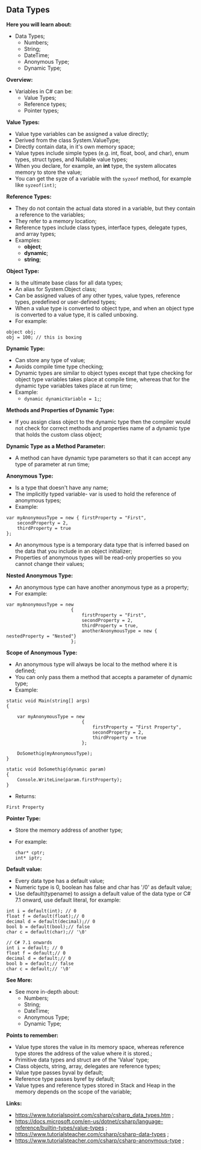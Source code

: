 ## Data Types

**Here you will learn about:**

- Data Types;
  - Numbers;
  - String;
  - DateTime;
  - Anonymous Type;
  - Dynamic Type;

**Overview:**

- Variables in C# can be:
  - Value Types;
  - Reference types;
  - Pointer types;

**Value Types:**

- Value type variables can be assigned a value directly;
- Derived from the class System.ValueType;
- Directly contain data, in it's own memory space;
- Value types include simple types (e.g. int, float, bool, and char), enum types, struct types, and Nullable value types;
- When you declare, for example, an **int** type, the system allocates memory to store the value;
- You can get the syze of a variable with the `syzeof` method, for example like `syzeof(int)`;

**Reference Types:**

- They do not contain the actual data stored in a variable, but they contain a reference to the variables;
- They refer to a memory location;
- Reference types include class types, interface types, delegate types, and array types;
- Examples:
  - **object**;
  - **dynamic**;
  - **string**;

**Object Type:**

- Is the ultimate base class for all data types;
- An alias for System.Object class;
- Can be assigned values of any other types, value types, reference types, predefined or user-defined types;
- When a value type is converted to object type, and when an object type is converted to a value type, it is called unboxing.
- For example:
```
object obj;
obj = 100; // this is boxing
```

**Dynamic Type:**

- Can store any type of value;
- Avoids compile time type checking;
- Dynamic types are similar to object types except that type checking for object type variables takes place at compile time, whereas that for the dynamic type variables takes place at run time;
- Example:
  - `dynamic dynamicVariable = 1;`;

**Methods and Properties of Dynamic Type:**

- If you assign class object to the dynamic type then the compiler would not check for correct methods and properties name of a dynamic type that holds the custom class object;

**Dynamic Type as a Method Parameter:**

- A method can have dynamic type parameters so that it can accept any type of parameter at run time;

**Anonymous Type:**

- Is a type that doesn't have any name;
- The implicitly typed variable- var is used to hold the reference of anonymous types;
- Example:
```
var myAnonymousType = new { firstProperty = "First", 
    secondProperty = 2, 
    thirdProperty = true 
};
``` 
- An anonymous type is a temporary data type that is inferred based on the data that you include in an object initializer;
- Properties of anonymous types will be read-only properties so you cannot change their values;

**Nested Anonymous Type:**

- An anonymous type can have another anonymous type as a property;
- For example:
```
var myAnonymousType = new
                        {
                            firstProperty = "First",
                            secondProperty = 2,
                            thirdProperty = true,
                            anotherAnonymousType = new { nestedProperty = "Nested"}
                        };
```

**Scope of Anonymous Type:**

- An anonymous type will always be local to the method where it is defined;
- You can only pass them a method that accepts a parameter of dynamic type;
- Example:
```
static void Main(string[] args)
{

    var myAnonymousType = new
                            {
                                firstProperty = "First Property",
                                secondProperty = 2,
                                thirdProperty = true               
                            };

    DoSomethig(myAnonymousType);
}

static void DoSomethig(dynamic param)
{
    Console.WriteLine(param.firstProperty);
}
```
- Returns:
```
First Property
```

**Pointer Type:**

- Store the memory address of another type;
- For example:

  ```
  char* cptr;
  int* iptr;
  ```

**Default value:**

- Every data type has a default value;
- Numeric type is 0, boolean has false and char has '/0' as default value;
- Use default(typename) to assign a default value of the data type or C# 7.1 onward, use default literal, for example:
```
int i = default(int); // 0
float f = default(float);// 0
decimal d = default(decimal);// 0
bool b = default(bool);// false
char c = default(char);// '\0'

// C# 7.1 onwards
int i = default; // 0
float f = default;// 0
decimal d = default;// 0
bool b = default;// false
char c = default;// '\0'
```
**See More:**

- See more in-depth about:
  - Numbers;
  - String;
  - DateTime;
  - Anonymous Type;
  - Dynamic Type;

**Points to remember:**

- Value type stores the value in its memory space, whereas reference type stores the address of the value where it is stored.;
- Primitive data types and struct are of the 'Value' type;
- Class objects, string, array, delegates are reference types;
- Value type passes byval by default;
- Reference type passes byref by default;
- Value types and reference types stored in Stack and Heap in the memory depends on the scope of the variable;


**Links:**

- https://www.tutorialspoint.com/csharp/csharp_data_types.htm ;
- https://docs.microsoft.com/en-us/dotnet/csharp/language-reference/builtin-types/value-types ;
- https://www.tutorialsteacher.com/csharp/csharp-data-types ;
- https://www.tutorialsteacher.com/csharp/csharp-anonymous-type ;
